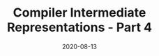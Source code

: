 ---
title: "Compiler Intermediate Representations - Part 4"
collection: talks
type: "Lecture"
permalink: /talks/2020/SPLV-4
venue: "Scottish Programming Languages and Verification Summer School 2020 (SPLV 2020)"
date: 2020-08-13
location: "virtiual event hosted by the University of Edinburgh, UK"
slideurl: '/files/talks/2020/SPLV-Lecture4.pdf'
---